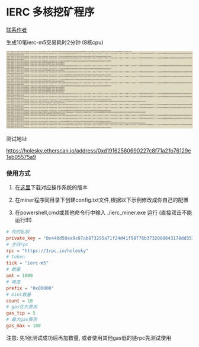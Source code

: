 # IERC 多核挖矿程序


[联系作者](https://twitter.com/chenmin22998595)


生成10笔ierc-m5交易耗时2分钟 (8核cpu)

![](./img.png)

测试地址

https://holesky.etherscan.io/address/0xd19162560690227c8f71a21b76129e1eb05575a9


### 使用方式

1. 在[这里](https://github.com/minchenzz/ierc-miner/releases)下载对应操作系统的版本

2. 在miner程序同目录下创建config.txt文件,根据以下示例修改成你自己的配置

3. 在powershell,cmd或其他命令行中输入 ./ierc_miner.exe 运行 (直接双击不能运行!!!)

```toml
# 你的私钥
private_key = "0x440d58ea9c07ab873295a71f24d41f58776b3732000643178dd351c991b53e48"
# 主网rpc
rpc = "https://1rpc.io/holesky"
# token
tick = "ierc-m5"
# 数量
amt = 1000
# 难度
prefix = "0x00000"
# mint数量
count = 10
# gas优先费用
gas_tip = 5
# 最大gas费用
gas_max = 100
```

注意: 先1张测试成功后再加数量, 或者使用其他gas低的链rpc先测试使用